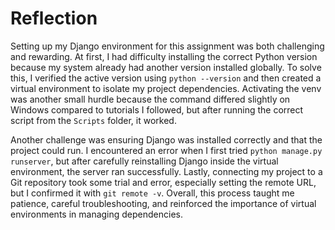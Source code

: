# Reflection

Setting up my Django environment for this assignment was both challenging and rewarding. At first, I had difficulty installing the correct Python version because my system already had another version installed globally. To solve this, I verified the active version using `python --version` and then created a virtual environment to isolate my project dependencies. Activating the venv was another small hurdle because the command differed slightly on Windows compared to tutorials I followed, but after running the correct script from the `Scripts` folder, it worked.

Another challenge was ensuring Django was installed correctly and that the project could run. I encountered an error when I first tried `python manage.py runserver`, but after carefully reinstalling Django inside the virtual environment, the server ran successfully. Lastly, connecting my project to a Git repository took some trial and error, especially setting the remote URL, but I confirmed it with `git remote -v`. Overall, this process taught me patience, careful troubleshooting, and reinforced the importance of virtual environments in managing dependencies.
